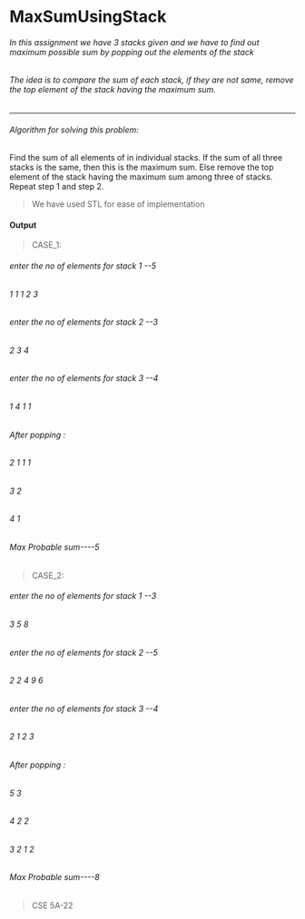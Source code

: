 # MaxSumUsingStack


###### In this assignment we have 3 stacks given and we have to find out maximum possible sum by popping out the elements of the stack

###### The idea is to compare the sum of each stack, if they are not same, remove the top element of the stack having the maximum sum.

<hr>

###### Algorithm for solving this problem: 

Find the sum of all elements of in individual stacks.
If the sum of all three stacks is the same, then this is the maximum sum.
Else remove the top element of the stack having the maximum sum among three of stacks. Repeat step 1 and step 2.

> We have used STL for ease of implementation



#### Output
> CASE_1:
###### enter the no of elements for stack 1 --5
###### 1 1 1 2 3
###### enter the no of elements for stack 2 --3
###### 2 3 4
###### enter the no of elements for stack 3 --4
###### 1 4 1 1
###### After popping :
###### 2 1 1 1 
###### 3 2 
###### 4 1 

###### Max Probable sum----5



> CASE_2:

###### enter the no of elements for stack 1 --3
###### 3 5 8
###### enter the no of elements for stack 2 --5
###### 2 2 4 9 6
###### enter the no of elements for stack 3 --4
###### 2 1 2 3
###### After popping :
###### 5 3 
###### 4 2 2 
###### 3 2 1 2 

###### Max Probable sum----8



>CSE 5A-22
